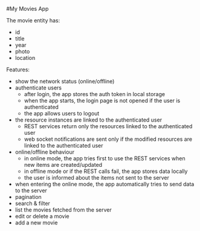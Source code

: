 #My Movies App

The movie entity has:
- id
- title
- year
- photo
- location

Features:

- show the network status (online/offline)
- authenticate users
  - after login, the app stores the auth token in local storage
  - when the app starts, the login page is not opened if the user is authenticated
  - the app allows users to logout
- the resource instances are linked to the authenticated user
  - REST services return only the resources linked to the authenticated user
  - web socket notifications are sent only if the modified resources are linked to the authenticated user
- online/offline behaviour
  - in online mode, the app tries first to use the REST services when new items are created/updated
  - in offline mode or if the REST calls fail, the app stores data locally
  - the user is informed about the items not sent to the server
- when entering the online mode, the app automatically tries to send data to the server
- pagination
- search & filter
- list the movies fetched from the server
- edit or delete a movie
- add a new movie